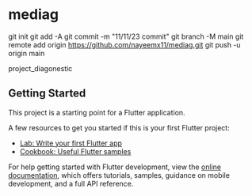 # mediag

git init
git add -A
git commit -m "11/11/23 commit"
git branch -M main
git remote add origin https://github.com/nayeemx11/mediag.git
git push -u origin main

project_diagonestic

## Getting Started

This project is a starting point for a Flutter application.

A few resources to get you started if this is your first Flutter project:

- [Lab: Write your first Flutter app](https://docs.flutter.dev/get-started/codelab)
- [Cookbook: Useful Flutter samples](https://docs.flutter.dev/cookbook)

For help getting started with Flutter development, view the
[online documentation](https://docs.flutter.dev/), which offers tutorials,
samples, guidance on mobile development, and a full API reference.